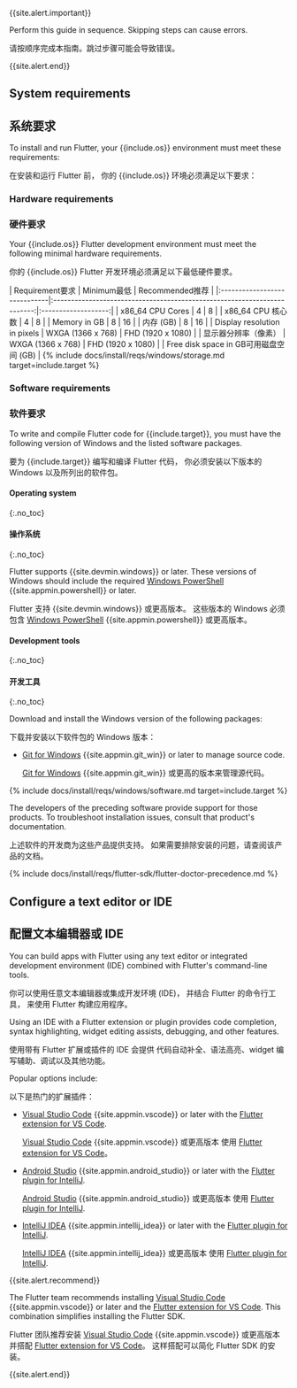 {{site.alert.important}}

  Perform this guide in sequence. Skipping steps can cause errors.

  请按顺序完成本指南。跳过步骤可能会导致错误。

{{site.alert.end}}

## System requirements

## 系统要求

To install and run Flutter,
your {{include.os}} environment must meet these requirements:

在安装和运行 Flutter 前，
你的 {{include.os}} 环境必须满足以下要求：

### Hardware requirements

### 硬件要求

Your {{include.os}} Flutter development environment must meet the following
minimal hardware requirements.

你的 {{include.os}} Flutter 开发环境必须满足以下最低硬件要求。

<div class="table-wrapper" markdown="1">
|  <t>Requirement</t><t>要求</t>   |                      <t>Minimum</t><t>最低</t>                       |    <t>Recommended</t><t>推荐</t>      |
|:-----------------------------|:------------------------------------------------------------------------:|:-------------------:|
| x86_64 CPU Cores             | 4                                                                        | 8                   |
| x86_64 CPU 核心数             | 4                                                                        | 8                   |
| Memory in GB                 | 8                                                                        | 16                  |
| 内存 (GB)                    | 8                                                                        | 16                  |
| Display resolution in pixels | WXGA (1366 x 768)                                                        | FHD (1920 x 1080)   |
| 显示器分辨率（像素）          | WXGA (1366 x 768)                                                        | FHD (1920 x 1080)   |
| <t>Free disk space in GB</t><t>可用磁盘空间 (GB)</t> | {% include docs/install/reqs/windows/storage.md target=include.target %}
</div>

### Software requirements

### 软件要求

To write and compile Flutter code for {{include.target}},
you must have the following version of Windows and the listed
software packages.

要为 {{include.target}} 编写和编译 Flutter 代码，
你必须安装以下版本的 Windows 以及所列出的软件包。

#### Operating system
{:.no_toc}

#### 操作系统
{:.no_toc}

Flutter supports {{site.devmin.windows}} or later.
These versions of Windows should include the required
[Windows PowerShell][] {{site.appmin.powershell}} or later.

Flutter 支持 {{site.devmin.windows}} 或更高版本。
这些版本的 Windows 必须包含 
[Windows PowerShell][] {{site.appmin.powershell}} 
或更高版本。

#### Development tools
{:.no_toc}

#### 开发工具
{:.no_toc}

Download and install the Windows version of the following packages:

下载并安装以下软件包的 Windows 版本：

* [Git for Windows][] {{site.appmin.git_win}} or later to manage source code.

  [Git for Windows][] {{site.appmin.git_win}} 或更高的版本来管理源代码。

{% include docs/install/reqs/windows/software.md target=include.target %}

The developers of the preceding software provide support for those products.
To troubleshoot installation issues, consult that product's documentation.

上述软件的开发商为这些产品提供支持。
如果需要排除安装的问题，请查阅该产品的文档。

{% include docs/install/reqs/flutter-sdk/flutter-doctor-precedence.md %}

## Configure a text editor or IDE

## 配置文本编辑器或 IDE

You can build apps with Flutter using any text editor or
integrated development environment (IDE) combined with
Flutter's command-line tools.

你可以使用任意文本编辑器或集成开发环境 (IDE)，
并结合 Flutter 的命令行工具，
来使用 Flutter 构建应用程序。

Using an IDE with a Flutter extension or plugin provides code completion,
syntax highlighting, widget editing assists, debugging, and other features.

使用带有 Flutter 扩展或插件的 IDE 会提供
代码自动补全、语法高亮、widget 编写辅助、调试以及其他功能。

Popular options include:

以下是热门的扩展插件：

* [Visual Studio Code][] {{site.appmin.vscode}} or later
  with the [Flutter extension for VS Code][].

  [Visual Studio Code][] {{site.appmin.vscode}} 或更高版本
  使用 [Flutter extension for VS Code][]。

* [Android Studio][] {{site.appmin.android_studio}} or later
  with the [Flutter plugin for IntelliJ][].

  [Android Studio][] {{site.appmin.android_studio}} 或更高版本
  使用 [Flutter plugin for IntelliJ][].

* [IntelliJ IDEA][] {{site.appmin.intellij_idea}} or later
  with the [Flutter plugin for IntelliJ][].

  [IntelliJ IDEA][] {{site.appmin.intellij_idea}} 或更高版本
  使用 [Flutter plugin for IntelliJ][].

{{site.alert.recommend}}

  The Flutter team recommends installing [Visual Studio Code][]
  {{site.appmin.vscode}} or later and the [Flutter extension for VS Code][].
  This combination simplifies installing the Flutter SDK.

  Flutter 团队推荐安装 [Visual Studio Code][] {{site.appmin.vscode}} 
  或更高版本并搭配 [Flutter extension for VS Code][]。
  这样搭配可以简化 Flutter SDK 的安装。

{{site.alert.end}}

[Android Studio]: https://developer.android.com/studio/install
[IntelliJ IDEA]: https://www.jetbrains.com/help/idea/installation-guide.html
[Visual Studio Code]: https://code.visualstudio.com/docs/setup/windows
[Flutter extension for VS Code]: https://marketplace.visualstudio.com/items?itemName=Dart-Code.flutter
[Flutter plugin for IntelliJ]: https://plugins.jetbrains.com/plugin/9212-flutter
[Windows PowerShell]: https://docs.microsoft.com/powershell/scripting/install/installing-windows-powershell
[Git for Windows]: https://gitforwindows.org/
